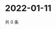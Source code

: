 # 2022-01-11

共 0 条

<!-- BEGIN WEIBO -->
<!-- 最后更新时间 Tue Jan 11 2022 18:16:50 GMT+0800 (China Standard Time) -->

<!-- END WEIBO -->
